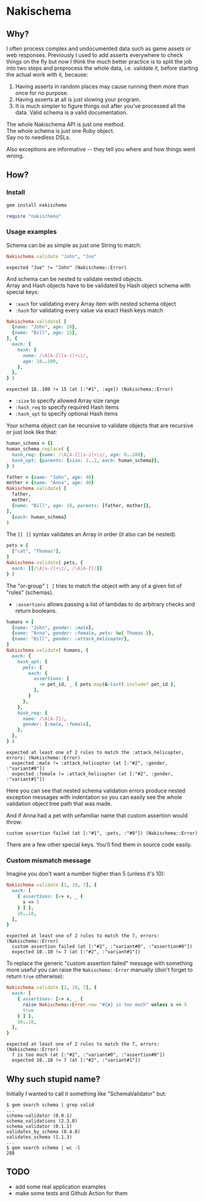 # Nakischema

## Why?

I often process complex and undocumented data such as game assets or web responses. Previously I used to add asserts everywhere to check things on the fly but now I think the much better practice is to split the job into two steps and preprocess the whole data, i.e. validate it, before starting the actual work with it, because:

1. Having asserts in random places may cause running them more than once for no purpose.
2. Having asserts at all is just slowing your program.
3. It is much simpler to figure things out after you've processed all the data. Valid schema is a valid documentation.

The whole Nakischema API is just one method.  
The whole schema is just one Ruby object.  
Say no to needless DSLs.

Also exceptions are informative -- they tell you where and how things went wrong.

## How?

### Install

```bash
gem install nakischema
```
```ruby
require "nakischema"
```

### Usage examples

Schema can be as simple as just one String to match:

```ruby
Nakischema.validate "John", "Joe"
```
```none
expected "Joe" != "John" (Nakischema::Error)
```

And schema can be nested to validate nested objects.  
Array and Hash objects have to be validated by Hash object schema with special keys:
* `:each` for validating every Array item with nested schema object
* `:hash` for validating every value via exact Hash keys match

```ruby
Nakischema.validate( [
  {name: "John", age: 20},
  {name: "Bill", age: 15},
], {
  each: {
    hash: {
      name: /\A[A-Z][a-z]+\z/,
      age: 18..100,
    },
  },
} )
```
```none
expected 18..100 != 15 (at [:"#1", :age]) (Nakischema::Error)
```

* `:size` to specify allowed Array size range
* `:hash_req` to specify required Hash items
* `:hash_opt` to specify optional Hash items

Your schema object can be recursive to validate objects that are recursive or just look like that:

```ruby
human_schema = {}
human_schema.replace( {
  hash_req: {name: /\A[A-Z][a-z]+\z/, age: 0..100},
  hash_opt: {parents: {size: 2..2, each: human_schema}},
} )

father = {name: "John", age: 40}
mother = {name: "Anna", age: 40}
Nakischema.validate( [
  father,
  mother,
  {name: "Bill", age: 18, parents: [father, mother]},
],
  {each: human_schema}
)
```

The `[[ ]]` syntax validates an Array in order (it also can be nested).

```ruby
pets = [
  ["cat", "Thomas"],
]
Nakischema.validate( pets, {
  each: [[/\A[a-z]+\z/, /\A[A-Z]/]]
} )
```

The "or-group" `[ ]` tries to match the object with any of a given list of "rules" (schemas).
* `:assertions` allows passing a list of lambdas to do arbitrary checks and return booleans. 

```ruby
humans = [
  {name: "John", gender: :male},
  {name: "Anna", gender: :female, pets: %w{ Thomas }},
  {name: "Bill", gender: :attack_helicopter},
]
Nakischema.validate( humans, {
  each: {
    hash_opt: {
      pets: {
        each: {
          assertions: [
            -> pet_id, _ { pets.map(&:last).include? pet_id },
          ],
        }
      },
    },
    hash_req: {
      name: /\A[A-Z]/,
      gender: [:male, :female],
    },
  },
} )
```
```none
expected at least one of 2 rules to match the :attack_helicopter, errors: (Nakischema::Error)
  expected :male != :attack_helicopter (at [:"#2", :gender, :"variant#0"])
  expected :female != :attack_helicopter (at [:"#2", :gender, :"variant#1"])
```

Here you can see that nested schema validation errors produce nested exception messages with indentation so you can easily see the whole validation object tree path that was made.

And if Anna had a pet with unfamiliar name that custom assertion would throw:
```none
custom assertion failed (at [:"#1", :pets, :"#0"]) (Nakischema::Error)
```

There are a few other special keys. You'll find them in source code easily.

### Custom mismatch message

Imagine you don't want a number higher than 5 (unless it's 10):

```ruby
Nakischema.validate [1, 10, 7], {
  each: [
    { assertions: [-> x, _ {
      x <= 5
    } ] },
    10..10,
  ],
}
```
```none
expected at least one of 2 rules to match the 7, errors: (Nakischema::Error)
  custom assertion failed (at [:"#2", :"variant#0", :"assertion#0"])
  expected 10..10 != 7 (at [:"#2", :"variant#1"])
```

To replace the generic "custom assertion failed" message with something more useful you can raise the `Nakischema::Error` manually (don't forget to return `true` otherwise):

```ruby
Nakischema.validate [1, 10, 7], {
  each: [
    { assertions: [-> x, _ {
      raise Nakischema::Error.new "#{x} is too much" unless x <= 5
      true
    } ] },
    10..10,
  ],
}
```
```none
expected at least one of 2 rules to match the 7, errors: (Nakischema::Error)
  7 is too much (at [:"#2", :"variant#0", :"assertion#0"])
  expected 10..10 != 7 (at [:"#2", :"variant#1"])
```

## Why such stupid name?

Initially I wanted to call it something like "SchemaValidator" but:

```none
$ gem search schema | grep valid
...
schema-validator (0.0.1)
schema_validations (2.3.0)
schema_validator (0.1.1)
validates_by_schema (0.4.0)
validates_schema (1.1.3)
...
$ gem search schema | wc -l
288
```

## TODO

* add some real application examples
* make some tests and Github Action for them
